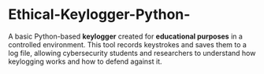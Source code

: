 # Ethical-Keylogger-Python-
A basic Python-based **keylogger** created for **educational purposes** in a controlled environment.   This tool records keystrokes and saves them to a log file, allowing cybersecurity students and researchers to understand how keylogging works and how to defend against it.
